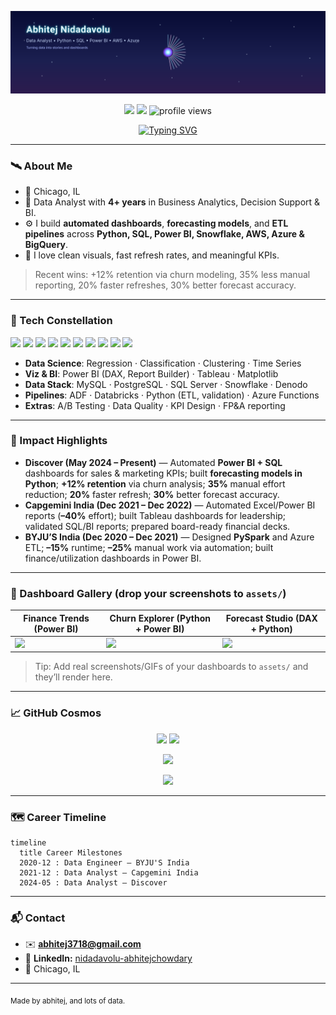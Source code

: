 <!-- Cosmic, lively, animated profile README for Abhitej -->
<p align="center">
  <img src="./assets/space-explosion.svg" alt="Space Explosion Banner" />
</p>

<p align="center">
  <a href="mailto:abhitej3718@gmail.com"><img src="https://img.shields.io/badge/Email-abhitej3718%40gmail.com-0A66C2?style=for-the-badge&logo=gmail"></a>
  <a href="https://www.linkedin.com/in/nidadavolu-abhitejchowdary-b9a8711a7/"><img src="https://img.shields.io/badge/LinkedIn-Abhitej%20Chowdary-0A66C2?style=for-the-badge&logo=linkedin"></a>
  <img src="https://komarev.com/ghpvc/?username=Abhitej97&style=for-the-badge" alt="profile views"/>
</p>

<p align="center">
  <a href="https://git.io/typing-svg">
    <img src="https://readme-typing-svg.demolab.com?font=Orbitron&weight=700&size=26&duration=3300&pause=800&center=true&vCenter=true&width=920&lines=Hi%2C+I'm+Abhitej+Nidadavolu+%F0%9F%9A%80;Data+Analyst+%7C+Python+%7C+SQL+%7C+Power+BI;I+turn+data+into+stories+%26+dashboards;" alt="Typing SVG" />
  </a>
</p>

---

### 🛰️ About Me
- 📍 Chicago, IL
- 🧠 Data Analyst with **4+ years** in Business Analytics, Decision Support & BI.
- ⚙️ I build **automated dashboards**, **forecasting models**, and **ETL pipelines** across **Python, SQL, Power BI, Snowflake, AWS, Azure & BigQuery**.
- 🌌 I love clean visuals, fast refresh rates, and meaningful KPIs.

> Recent wins: +12% retention via churn modeling, 35% less manual reporting, 20% faster refreshes, 30% better forecast accuracy.

---

### 🌠 Tech Constellation
<p>
  <img src="https://img.shields.io/badge/Python-3776AB?logo=python&logoColor=white" />
  <img src="https://img.shields.io/badge/SQL-025E8C?logo=postgresql&logoColor=white" />
  <img src="https://img.shields.io/badge/Power%20BI-F2C811?logo=powerbi&logoColor=000" />
  <img src="https://img.shields.io/badge/Tableau-E97627?logo=tableau&logoColor=white" />
  <img src="https://img.shields.io/badge/Snowflake-29B5E8?logo=snowflake&logoColor=white" />
  <img src="https://img.shields.io/badge/AWS-232F3E?logo=amazon-aws&logoColor=FF9900" />
  <img src="https://img.shields.io/badge/Azure-0078D4?logo=microsoft-azure&logoColor=white" />
  <img src="https://img.shields.io/badge/BigQuery-4285F4?logo=google-cloud&logoColor=white" />
  <img src="https://img.shields.io/badge/Excel-217346?logo=microsoft-excel&logoColor=white" />
  <img src="https://img.shields.io/badge/Git-F05032?logo=git&logoColor=white" />
</p>

- **Data Science**: Regression · Classification · Clustering · Time Series
- **Viz & BI**: Power BI (DAX, Report Builder) · Tableau · Matplotlib
- **Data Stack**: MySQL · PostgreSQL · SQL Server · Snowflake · Denodo
- **Pipelines**: ADF · Databricks · Python (ETL, validation) · Azure Functions
- **Extras**: A/B Testing · Data Quality · KPI Design · FP&A reporting

---

### 🚀 Impact Highlights
- **Discover (May 2024 – Present)** — Automated **Power BI + SQL** dashboards for sales & marketing KPIs; built **forecasting models in Python**; **+12% retention** via churn analysis; **35%** manual effort reduction; **20%** faster refresh; **30%** better forecast accuracy.  
- **Capgemini India (Dec 2021 – Dec 2022)** — Automated Excel/Power BI reports (**–40%** effort); built Tableau dashboards for leadership; validated SQL/BI reports; prepared board-ready financial decks.  
- **BYJU’S India (Dec 2020 – Dec 2021)** — Designed **PySpark** and Azure ETL; **–15%** runtime; **–25%** manual work via automation; built finance/utilization dashboards in Power BI.

---

### 🌌 Dashboard Gallery (drop your screenshots to `assets/`)
| Finance Trends (Power BI) | Churn Explorer (Python + Power BI) | Forecast Studio (DAX + Python) |
|---|---|---|
| <img src="./assets/finance-trends.png" width="300"/> | <img src="./assets/churn-explorer.gif" width="300"/> | <img src="./assets/forecast-studio.png" width="300"/> |

> Tip: Add real screenshots/GIFs of your dashboards to `assets/` and they’ll render here.

---

### 📈 GitHub Cosmos
<p align="center">
  <img height="160" src="https://github-readme-stats.vercel.app/api?username=Abhitej97&show_icons=true&theme=radical" />
  <img height="160" src="https://streak-stats.demolab.com?user=Abhitej97&theme=radical" />
</p>
<p align="center">
  <img height="160" src="https://github-readme-stats.vercel.app/api/top-langs/?username=Abhitej97&layout=compact&theme=radical" />
</p>
<p align="center">
  <img src="https://github-readme-activity-graph.vercel.app/graph?username=Abhitej97&theme=react-dark" />
</p>

---

### 🗺️ Career Timeline
```mermaid
timeline
  title Career Milestones
  2020-12 : Data Engineer — BYJU'S India
  2021-12 : Data Analyst — Capgemini India
  2024-05 : Data Analyst — Discover
```

---

### 📬 Contact
- ✉️ **abhitej3718@gmail.com**
- 🔗 **LinkedIn:** [nidadavolu-abhitejchowdary](https://www.linkedin.com/in/nidadavolu-abhitejchowdary)
- 📍 Chicago, IL
<!-- Optional: 📞 331-226-6459 -->

---


<sub>Made by abhitej, and lots of data.</sub>
